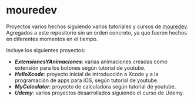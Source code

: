 # mouredev
Proyectos varios hechos siguiendo varios tutoriales y cursos de [mouredev](https://mouredev.com). Agregados a este repositorio sin un orden concreto, ya que fueron hechos en diferentes momentos en el tiempo.

Incluye los siguientes proyectos:

* **_ExtensionesYAnimaciones_**: varias animaciones creadas como extensión para los botones según tutorial de youtube.
* **_HelloXcode_**: proyecto inicial de introducción a Xcode y a la programación de apps para iOS, según tutorial de youtube.
* **_MyCalculator_**: proyecto de calculadora según tutorial de youtube.
* **_Udemy_**: varios proyectos desarrollados siguiendo el curso de Udemy.
